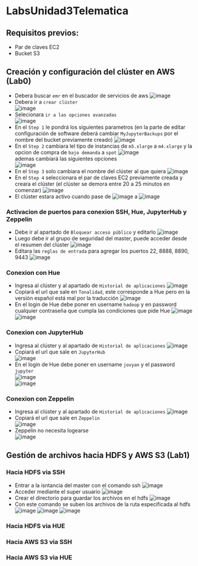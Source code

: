 # LabsUnidad3Telematica
## Requisitos previos:  
* Par de claves EC2
* Bucket S3 
## Creación y configuración del clúster en AWS (Lab0)   
* Debera buscar `emr` en el buscador de servicios de aws
![image](https://user-images.githubusercontent.com/53051430/170846916-6a48d51f-05c8-4ab9-96cc-667a3248f995.png)
* Debera ir a `crear clúster`  
![image](https://user-images.githubusercontent.com/53051430/170846981-ffcbc360-ce4c-4fe1-b788-b4c30be50180.png)
* Selecionara `ir a las opciones avanzadas`  
![image](https://user-images.githubusercontent.com/53051430/170847017-da4a97ce-90c4-4192-aeca-851b303846fb.png)
* En el `Step 1` le pondrá los siguientes parametros (en la parte de editar configuración de software deberá cambiar `MyJupyterBackups` por el nombre del bucket previamente creado)
![image](https://user-images.githubusercontent.com/53051430/170847100-7698539f-7ed7-43e3-a1d9-fe54e3150cdf.png)
* En el `Step 2` cambiara lel tipo de instancias de `m5.xlarge` a `m4.xlarge` y la opcion de compra de `bajo demanda` a `spot`
![image](https://user-images.githubusercontent.com/53051430/170847291-fe522389-f9f7-4e5a-869d-c2b8b97ae4ac.png)  
ademas cambiará las siguientes opciones  
![image](https://user-images.githubusercontent.com/53051430/170847366-0209f337-44ef-4859-85cb-b75a16cc55dd.png)
* En el `Step 3` solo cambiara el nombre del clúster al que quiera
![image](https://user-images.githubusercontent.com/53051430/170847392-7b853bf7-6ee0-473a-9e68-c34b6afef816.png)
* En el `Step 4` seleccionara el par de claves EC2 previamente creada y creara el clúster (el clúster se demora entre 20 a 25 minutos en comenzar)
![image](https://user-images.githubusercontent.com/53051430/170847440-63bfa150-724f-46d9-ae62-888c925d359e.png)
* El clúster estara activo cuando pase de
![image](https://user-images.githubusercontent.com/53051430/170847505-1dd20bb2-466c-43c8-9c7a-a7f1771589d6.png)
a
![image](https://user-images.githubusercontent.com/53051430/170847513-92a39a14-aedf-43ce-8309-223ba729ca0b.png)  
### Activacion de puertos para conexion SSH, Hue, JupyterHub y Zeppelin  
* Debe ir al apartado de `Bloquear acceso público` y editarlo
![image](https://user-images.githubusercontent.com/53051430/170847595-b8cb337f-dce1-404d-937c-1b62c09f5dcd.png)  
* Luego debe ir al grupo de seguridad del master, puede acceder desde el resumen del clúster
![image](https://user-images.githubusercontent.com/53051430/170847638-9cc2383f-243e-461b-ba49-ce10cb976c86.png)
* Editara las `reglas de entrada` para agregar los puertos 22, 8888, 8890, 9443
![image](https://user-images.githubusercontent.com/53051430/170847680-bdeaee2d-8d06-41cf-9552-76762342ed7f.png)  
### Conexion con Hue  
* Ingresa al clúster y al apartado de `Historial de aplicaciones`
![image](https://user-images.githubusercontent.com/53051430/170847757-750252be-8f50-48ec-a92d-d618554c6cc4.png)  
* Copiará el url que sale en `Tonalidad`, este corresponde a Hue pero en la versión español está mal por la traducción
![image](https://user-images.githubusercontent.com/53051430/170847817-12a7b7e1-95b5-42a9-b558-360f9386ef17.png)
* En el login de Hue debe poner en username `hadoop` y en password cualquier contraseña que cumpla las condiciones que pide Hue
![image](https://user-images.githubusercontent.com/53051430/170848024-90661a6d-66ca-41a7-8b8d-91fabaa54097.png)  
![image](https://user-images.githubusercontent.com/53051430/170848044-391bf2f4-b708-4983-ba3d-db683ccbe891.png)  
### Conexion con JupyterHub  
* Ingresa al clúster y al apartado de `Historial de aplicaciones`
![image](https://user-images.githubusercontent.com/53051430/170847757-750252be-8f50-48ec-a92d-d618554c6cc4.png)  
* Copiará el url que sale en `JupyterHub`  
![image](https://user-images.githubusercontent.com/53051430/170847849-b8f5d110-7666-48df-9b10-56e38d017f52.png)
* En el login de Hue debe poner en username `jovyan` y el password `jupyter`  
![image](https://user-images.githubusercontent.com/53051430/170847978-13c8766a-2f08-482a-b633-8b29ae422fb0.png)  
![image](https://user-images.githubusercontent.com/53051430/170848628-4f7516d2-272e-4c3d-9803-6f551569d76a.png)
### Conexion con Zeppelin  
* Ingresa al clúster y al apartado de `Historial de aplicaciones`
![image](https://user-images.githubusercontent.com/53051430/170847757-750252be-8f50-48ec-a92d-d618554c6cc4.png)  
* Copiará el url que sale en `Zeppelin`  
![image](https://user-images.githubusercontent.com/53051430/170847858-caffa226-4d85-42a7-b57c-4873e56c55a3.png)  
* Zeppelin no necesita logearse  
![image](https://user-images.githubusercontent.com/53051430/170848013-5a5272ae-337c-4722-836e-9e7ee8843989.png)  
## Gestión de archivos hacia HDFS y AWS S3 (Lab1)  
### Hacia HDFS via SSH  
* Entrar a la isntancia del master con el comando ssh
![image](https://user-images.githubusercontent.com/53051430/170850389-3c2f7fb1-181e-47b4-9c02-3073f52375b5.png)
* Acceder mediante el super usuario
![image](https://user-images.githubusercontent.com/53051430/170850392-cb8c9467-c44a-48f3-9279-ef8c97ef547a.png)
* Crear el directorio  para guardar los archivos en el hdfs
![image](https://user-images.githubusercontent.com/53051430/170850394-f310a46e-8a8c-4d8b-ae64-0859b65e40a7.png)
* Con este comando se suben los archivos de la ruta especificada al hdfs
![image](https://user-images.githubusercontent.com/53051430/170850402-81b9873f-58d2-4682-b766-5f63f49ca69c.png)
![image](https://user-images.githubusercontent.com/53051430/170850410-4a6f0abb-529b-41e0-9ccb-9d069809588a.png)
![image](https://user-images.githubusercontent.com/53051430/170850411-ca6f3061-e9f9-4c56-b2bd-c81a77ae18fa.png)

### Hacia HDFS via HUE  

### Hacia AWS S3 via SSH  
### Hacia AWS S3 via HUE  



